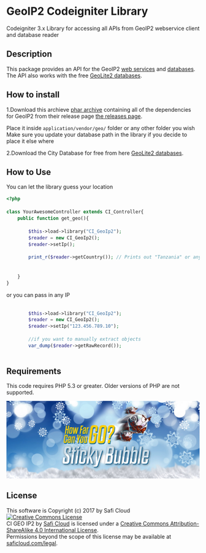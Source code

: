 # GeoIP2 Codeigniter Library
Codeigniter 3.x Library for accessing all APIs from GeoIP2 webservice client and database reader


## Description ##

This package provides an API for the GeoIP2
[web services](http://dev.maxmind.com/geoip/geoip2/web-services) and
[databases](http://dev.maxmind.com/geoip/geoip2/downloadable). The API also
works with the free
[GeoLite2 databases](http://dev.maxmind.com/geoip/geoip2/geolite2/).

## How to install ##
1.Download this archieve 
[phar archive](http://php.net/manual/en/book.phar.php) containing all of the
dependencies for GeoIP2 from their release page 
[the releases page](https://github.com/maxmind/GeoIP2-php/releases).

Place it inside  ```application/vendor/geo/``` folder or any other folder you wish
Make sure you update your database path in the library if you decide to place it else where
 
2.Download the City Database for free from here 
[GeoLite2 databases](http://dev.maxmind.com/geoip/geoip2/geolite2/).


## How to Use ##
You can let the library guess your location

```php
<?php

class YourAwesomeController extends CI_Controller{
    public function get_geo(){
        
        $this->load->library("CI_GeoIp2");
        $reader = new CI_GeoIp2();
        $reader->setIp();
        
        print_r($reader->getCountry()); // Prints out "Tanzania" or any other country you are in
        

    }
}

```

or you can pass in any IP

```php
 
        $this->load->library("CI_GeoIp2");
        $reader = new CI_GeoIp2();
        $reader->setIp("123.456.789.10");
        
        //if you want to manually extract objects
        var_dump($reader->getRawRecord()); 
 
```

## Requirements  ##

This code requires PHP 5.3 or greater. Older versions of PHP are not
supported. 
 
<img src="https://raw.githubusercontent.com/fadsel/Read-CSV/master/sticky-bubble-cover2.jpg" width="700"/>

## License
This software is Copyright (c) 2017 by Safi Cloud 
<a rel="license" href="http://creativecommons.org/licenses/by-sa/4.0/"><img alt="Creative Commons License" style="border-width:0" src="https://i.creativecommons.org/l/by-sa/4.0/88x31.png" /></a><br /><span xmlns:dct="http://purl.org/dc/terms/" href="http://purl.org/dc/dcmitype/Text" property="dct:title" rel="dct:type">CI GEO IP2</span> by <a xmlns:cc="http://creativecommons.org/ns#" href="https://saficloud.com" property="cc:attributionName" rel="cc:attributionURL">Safi Cloud</a> is licensed under a <a rel="license" href="http://creativecommons.org/licenses/by-sa/4.0/">Creative Commons Attribution-ShareAlike 4.0 International License</a>.<br />Permissions beyond the scope of this license may be available at <a xmlns:cc="http://creativecommons.org/ns#" href="https://saficloud.com/legal" rel="cc:morePermissions">saficloud.com/legal</a>.



